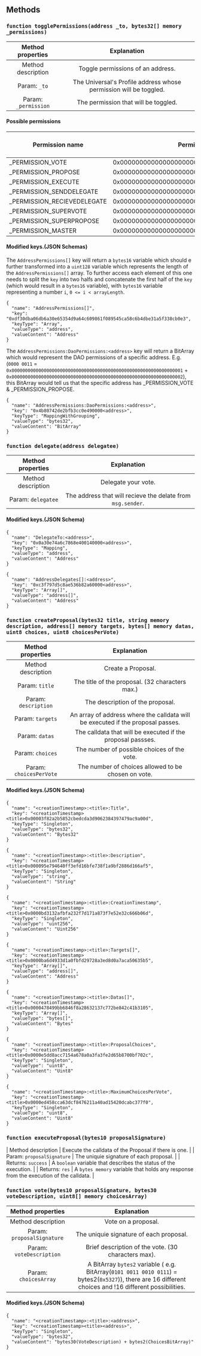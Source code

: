 ## Methods

### ``` function togglePermissions(address _to, bytes32[] memory _permissions) ```
|   Method properties  |                            Explanation                            |
|        :---:         |                               :---:                               |
| Method description   | Toggle permissions of an address.                                 |
| Param: `_to`         | The Universal's Profile address whose permission will be toggled. |
| Param: `_permission` | The permission that will be toggled.                              |

#### Possible permissions

| Permission name             | Permission represented in `bytes32` variable                       | BitArray of a permission |
| --------------------------- | ------------------------------------------------------------------ | ------------------------ |
| _PERMISSION_VOTE            | 0x0000000000000000000000000000000000000000000000000000000000000001 | `0000 0001 `             |
| _PERMISSION_PROPOSE         | 0x0000000000000000000000000000000000000000000000000000000000000002 | `0000 0010 `             |
| _PERMISSION_EXECUTE         | 0x0000000000000000000000000000000000000000000000000000000000000004 | `0000 0100 `             |
| _PERMISSION_SENDDELEGATE    | 0x0000000000000000000000000000000000000000000000000000000000000008 | `0000 1000 `             |
| _PERMISSION_RECIEVEDELEGATE | 0x0000000000000000000000000000000000000000000000000000000000000010 | `0001 0000 `             |
| _PERMISSION_SUPERVOTE       | 0x0000000000000000000000000000000000000000000000000000000000000020 | `0010 0000 `             |
| _PERMISSION_SUPERPROPOSE    | 0x0000000000000000000000000000000000000000000000000000000000000040 | `0100 0000 `             |
| _PERMISSION_MASTER          | 0x0000000000000000000000000000000000000000000000000000000000000080 | `1000 0000 `             |

#### Modified keys.(JSON Schemas)

The `AddressPermissions[]` key will return a `bytes16` variable which should e further transformed into a `uint128` variable which represents the length of the `AddressPermissions[]` array. To further access each element of this one needs to split the `key` into two halfs and concatenate the first half of the `key` (which would result in a `bytes16` variable), with `bytes16` variable representing a number `i`, `0 <= i < arrayLength`.
```
{
  "name": "AddressPermissions[]",
  "key": "0xdf30dba06db6a30e65354d9a64c609861f089545ca58c6b4dbe31a5f338cb0e3",
  "keyType": "Array",
  "valueType": "address",
  "valueContent": "Address"
}
```

The `AddressPermissions:DaoPermissions:<address>` key will return a BitArray which would represent the DAO permissions of a specific address. E.g. (`0000 0011` = `0x0000000000000000000000000000000000000000000000000000000000000001` + `0x0000000000000000000000000000000000000000000000000000000000000002`), this BitArray would tell us that the specific address has _PERMISSION_VOTE & _PERMISSION_PROPOSE.
```
{
  "name": "AddressPermissions:DaoPermissions:<address>",
  "key": "0x4b80742de2bfb3cc0e490000<address>",
  "keyType": "MappingWithGrouping",
  "valueType": "bytes32",
  "valueContent": "BitArray"
}
```

### ``` function delegate(address delegatee) ```

|  Method properties |                        Explanation                          |
|       :---:        |                           :---:                             |
| Method description | Delegate your vote.                                         |
| Param: `delegatee` | The address that will recieve the delate from `msg.sender`. |

#### Modified keys.(JSON Schema)

```
{
  "name": "DelegateTo:<address>",
  "key": "0x0a30e74a6c7868e400140000<address>",
  "keyType": "Mapping",
  "valueType": "address",
  "valueContent": "Address"
}
```

```
{
  "name": "AddressDelegates[]:<address>",
  "key": "0xc3f797d5c8ae536b82a60000<address>",
  "keyType": "Array[]",
  "valueType": "address[]",
  "valueContent": "Address"
}
```

### ``` function createProposal(bytes32 title, string memory description, address[] memory targets, bytes[] memory datas, uint8 choices, uint8 choicesPerVote) ```

|     Method properties   |                                   Explanation                                   |
|          :---:          |                                      :---:                                      |
| Method description      | Create a Proposal.                                                              |
| Param: `title`          | The title of the proposal. (32 characters max.)                                 |
| Param: `description`    | The description of the proposal.                                                |
| Param: `targets`        | An array of address where the calldata will be executed if the proposal passes. |
| Param: `datas`          | The calldata that will be executed if the proposal passses.                     |
| Param: `choices`        | The number of possible choices of the vote.                                     |
| Param: `choicesPerVote` | The number of choices allowed to be chosen on vote.                             |

#### Modified keys.(JSON Schema)

```
{
  "name": "<creationTimestamp>:<title>:Title",
  "key": "<creationTimestamp><title>0x00003f82a2b5852cbedcda3d9062384397479ac9a00d",
  "keyType": "Singleton",
  "valueType": "bytes32",
  "valueContent": "Bytes32"
}
```

```
{
  "name": "<creationTimestamp>:<title>:Description",
  "key": "<creationTimestamp><title>0x000095e794640ff3efd16bfe738f1a9bf2886d166af5",
  "keyType": "Singleton",
  "valueType": "string",
  "valueContent": "String"
}
```

```
{
  "name": "<creationTimestamp>:<title>:CreationTimestamp",
  "key": "<creationTimestamp><title>0x0000bd3132afbfa232f7d171a873f7e52e32c666b06d",
  "keyType": "Singleton",
  "valueType": "uint256",
  "valueContent": "Uint256"
}
```

```
{
  "name": "<creationTimestamp>:<title>:Targets[]",
  "key": "<creationTimestamp><title>0x0000ba6d4933d1a0fbfd29728a3ed8d0a7aca50635b5",
  "keyType": "Array[]",
  "valueType": "address[]",
  "valueContent": "Address"
}
```

```
{
  "name": "<creationTimestamp>:<title>:Datas[]",
  "key": "<creationTimestamp><title>0x0000478499bb6846f8a28632137c772be842c41b3105",
  "keyType": "Array[]",
  "valueType": "bytes[]",
  "valueContent": "Bytes"
}
```

```
{
  "name": "<creationTimestamp>:<title>:ProposalChoices",
  "key": "<creationTimestamp><title>0x0000e5dd8acc7154a678a0a3fa3fe2d65b8700bf702c",
  "keyType": "Singleton",
  "valueType": "uint8",
  "valueContent": "Uint8"
}
```

```
{
  "name": "<creationTimestamp>:<title>:MaximumChoicesPerVote",
  "key": "<creationTimestamp><title>0x0000ed458cca63dcf8476211a40ad15420dcabc377f0",
  "keyType": "Singleton",
  "valueType": "uint8",
  "valueContent": "Uint8"
}
```

### ``` function executeProposal(bytes10 proposalSignature) ```

| Method description | Execute the calldata of the Proposal if there is one. |
| Param: `proposalSignature` | The uniquie signature of each proposal. |
| Returns: `success` | A `boolean` variable that describes the status of the execution. |
| Returns: `res` | A `bytes memory` variable that holds any response from the execution of the calldata. |

### ``` function vote(bytes10 proposalSignature, bytes30 voteDescription, uint8[] memory choicesArray) ```

|      Method properties     |                    Explanation                      |
|            :---:           |                       :---:                         |
| Method description         | Vote on a proposal.                                 |
| Param: `proposalSignature` | The uniquie signature of each proposal.             |
| Param: `voteDescription`   | Brief description of the vote. (30 characters max). |
| Param: `choicesArray`      | A BitArray `bytes2` variable ( e.g. BitArray(`0101 0011 0010 0111`) = bytes2(`0x5327`)), there are 16 different choices and !16 different possibilities. |

#### Modified keys.(JSON Schema)

```
{
  "name": "<creationTimestamp>:<title>:<address>",
  "key": "<creationTimestamp><title><address>",
  "keyType": "Singleton",
  "valueType": "bytes32",
  "valueContent": "bytes30(VoteDescription) + bytes2(ChoicesBitArray)"
}
```
